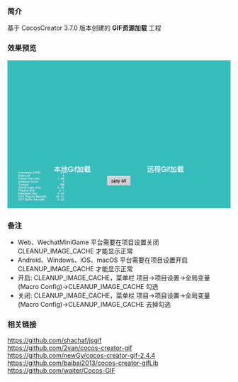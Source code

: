 ### 简介
基于 CocosCreator 3.7.0 版本创建的 **GIF资源加载** 工程

### 效果预览
![image](../../../gif/202203/2022032001.gif)

### 备注
- Web、WechatMiniGame 平台需要在项目设置关闭 CLEANUP_IMAGE_CACHE 才能显示正常
- Android、Windows、iOS、macOS 平台需要在项目设置开启 CLEANUP_IMAGE_CACHE 才能显示正常
- 开启: CLEANUP_IMAGE_CACHE，菜单栏 项目->项目设置->全局变量(Macro Config)->CLEANUP_IMAGE_CACHE 勾选
- 关闭: CLEANUP_IMAGE_CACHE，菜单栏 项目->项目设置->全局变量(Macro Config)->CLEANUP_IMAGE_CACHE 去掉勾选

### 相关链接
https://github.com/shachaf/jsgif    
https://github.com/2van/cocos-creator-gif    
https://github.com/newGy/cocos-creator-gif-2.4.4    
https://github.com/baibai2013/cocos-creator-gifLib    
https://github.com/waiter/Cocos-GIF    